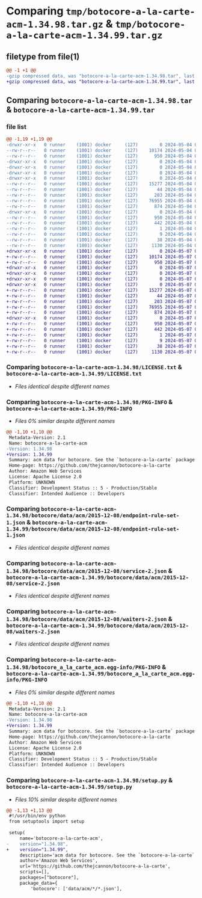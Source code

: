 # Comparing `tmp/botocore-a-la-carte-acm-1.34.98.tar.gz` & `tmp/botocore-a-la-carte-acm-1.34.99.tar.gz`

## filetype from file(1)

```diff
@@ -1 +1 @@
-gzip compressed data, was "botocore-a-la-carte-acm-1.34.98.tar", last modified: Sat May  4 01:01:15 2024, max compression
+gzip compressed data, was "botocore-a-la-carte-acm-1.34.99.tar", last modified: Tue May  7 01:02:17 2024, max compression
```

## Comparing `botocore-a-la-carte-acm-1.34.98.tar` & `botocore-a-la-carte-acm-1.34.99.tar`

### file list

```diff
@@ -1,19 +1,19 @@
-drwxr-xr-x   0 runner    (1001) docker     (127)        0 2024-05-04 01:01:15.358042 botocore-a-la-carte-acm-1.34.98/
--rw-r--r--   0 runner    (1001) docker     (127)    10174 2024-05-04 01:01:15.000000 botocore-a-la-carte-acm-1.34.98/LICENSE.txt
--rw-r--r--   0 runner    (1001) docker     (127)      950 2024-05-04 01:01:15.358042 botocore-a-la-carte-acm-1.34.98/PKG-INFO
-drwxr-xr-x   0 runner    (1001) docker     (127)        0 2024-05-04 01:01:15.358042 botocore-a-la-carte-acm-1.34.98/botocore/
-drwxr-xr-x   0 runner    (1001) docker     (127)        0 2024-05-04 01:01:15.358042 botocore-a-la-carte-acm-1.34.98/botocore/data/
-drwxr-xr-x   0 runner    (1001) docker     (127)        0 2024-05-04 01:01:15.358042 botocore-a-la-carte-acm-1.34.98/botocore/data/acm/
-drwxr-xr-x   0 runner    (1001) docker     (127)        0 2024-05-04 01:01:15.358042 botocore-a-la-carte-acm-1.34.98/botocore/data/acm/2015-12-08/
--rw-r--r--   0 runner    (1001) docker     (127)    15277 2024-05-04 01:01:11.000000 botocore-a-la-carte-acm-1.34.98/botocore/data/acm/2015-12-08/endpoint-rule-set-1.json
--rw-r--r--   0 runner    (1001) docker     (127)       44 2024-05-04 01:01:11.000000 botocore-a-la-carte-acm-1.34.98/botocore/data/acm/2015-12-08/examples-1.json
--rw-r--r--   0 runner    (1001) docker     (127)      203 2024-05-04 01:01:11.000000 botocore-a-la-carte-acm-1.34.98/botocore/data/acm/2015-12-08/paginators-1.json
--rw-r--r--   0 runner    (1001) docker     (127)    76955 2024-05-04 01:01:11.000000 botocore-a-la-carte-acm-1.34.98/botocore/data/acm/2015-12-08/service-2.json
--rw-r--r--   0 runner    (1001) docker     (127)      874 2024-05-04 01:01:11.000000 botocore-a-la-carte-acm-1.34.98/botocore/data/acm/2015-12-08/waiters-2.json
-drwxr-xr-x   0 runner    (1001) docker     (127)        0 2024-05-04 01:01:15.358042 botocore-a-la-carte-acm-1.34.98/botocore_a_la_carte_acm.egg-info/
--rw-r--r--   0 runner    (1001) docker     (127)      950 2024-05-04 01:01:15.000000 botocore-a-la-carte-acm-1.34.98/botocore_a_la_carte_acm.egg-info/PKG-INFO
--rw-r--r--   0 runner    (1001) docker     (127)      442 2024-05-04 01:01:15.000000 botocore-a-la-carte-acm-1.34.98/botocore_a_la_carte_acm.egg-info/SOURCES.txt
--rw-r--r--   0 runner    (1001) docker     (127)        1 2024-05-04 01:01:15.000000 botocore-a-la-carte-acm-1.34.98/botocore_a_la_carte_acm.egg-info/dependency_links.txt
--rw-r--r--   0 runner    (1001) docker     (127)        9 2024-05-04 01:01:15.000000 botocore-a-la-carte-acm-1.34.98/botocore_a_la_carte_acm.egg-info/top_level.txt
--rw-r--r--   0 runner    (1001) docker     (127)       38 2024-05-04 01:01:15.358042 botocore-a-la-carte-acm-1.34.98/setup.cfg
--rw-r--r--   0 runner    (1001) docker     (127)     1130 2024-05-04 01:01:15.000000 botocore-a-la-carte-acm-1.34.98/setup.py
+drwxr-xr-x   0 runner    (1001) docker     (127)        0 2024-05-07 01:02:17.392089 botocore-a-la-carte-acm-1.34.99/
+-rw-r--r--   0 runner    (1001) docker     (127)    10174 2024-05-07 01:02:17.000000 botocore-a-la-carte-acm-1.34.99/LICENSE.txt
+-rw-r--r--   0 runner    (1001) docker     (127)      950 2024-05-07 01:02:17.392089 botocore-a-la-carte-acm-1.34.99/PKG-INFO
+drwxr-xr-x   0 runner    (1001) docker     (127)        0 2024-05-07 01:02:17.392089 botocore-a-la-carte-acm-1.34.99/botocore/
+drwxr-xr-x   0 runner    (1001) docker     (127)        0 2024-05-07 01:02:17.392089 botocore-a-la-carte-acm-1.34.99/botocore/data/
+drwxr-xr-x   0 runner    (1001) docker     (127)        0 2024-05-07 01:02:17.392089 botocore-a-la-carte-acm-1.34.99/botocore/data/acm/
+drwxr-xr-x   0 runner    (1001) docker     (127)        0 2024-05-07 01:02:17.392089 botocore-a-la-carte-acm-1.34.99/botocore/data/acm/2015-12-08/
+-rw-r--r--   0 runner    (1001) docker     (127)    15277 2024-05-07 01:02:10.000000 botocore-a-la-carte-acm-1.34.99/botocore/data/acm/2015-12-08/endpoint-rule-set-1.json
+-rw-r--r--   0 runner    (1001) docker     (127)       44 2024-05-07 01:02:10.000000 botocore-a-la-carte-acm-1.34.99/botocore/data/acm/2015-12-08/examples-1.json
+-rw-r--r--   0 runner    (1001) docker     (127)      203 2024-05-07 01:02:10.000000 botocore-a-la-carte-acm-1.34.99/botocore/data/acm/2015-12-08/paginators-1.json
+-rw-r--r--   0 runner    (1001) docker     (127)    76955 2024-05-07 01:02:10.000000 botocore-a-la-carte-acm-1.34.99/botocore/data/acm/2015-12-08/service-2.json
+-rw-r--r--   0 runner    (1001) docker     (127)      874 2024-05-07 01:02:10.000000 botocore-a-la-carte-acm-1.34.99/botocore/data/acm/2015-12-08/waiters-2.json
+drwxr-xr-x   0 runner    (1001) docker     (127)        0 2024-05-07 01:02:17.392089 botocore-a-la-carte-acm-1.34.99/botocore_a_la_carte_acm.egg-info/
+-rw-r--r--   0 runner    (1001) docker     (127)      950 2024-05-07 01:02:17.000000 botocore-a-la-carte-acm-1.34.99/botocore_a_la_carte_acm.egg-info/PKG-INFO
+-rw-r--r--   0 runner    (1001) docker     (127)      442 2024-05-07 01:02:17.000000 botocore-a-la-carte-acm-1.34.99/botocore_a_la_carte_acm.egg-info/SOURCES.txt
+-rw-r--r--   0 runner    (1001) docker     (127)        1 2024-05-07 01:02:17.000000 botocore-a-la-carte-acm-1.34.99/botocore_a_la_carte_acm.egg-info/dependency_links.txt
+-rw-r--r--   0 runner    (1001) docker     (127)        9 2024-05-07 01:02:17.000000 botocore-a-la-carte-acm-1.34.99/botocore_a_la_carte_acm.egg-info/top_level.txt
+-rw-r--r--   0 runner    (1001) docker     (127)       38 2024-05-07 01:02:17.392089 botocore-a-la-carte-acm-1.34.99/setup.cfg
+-rw-r--r--   0 runner    (1001) docker     (127)     1130 2024-05-07 01:02:17.000000 botocore-a-la-carte-acm-1.34.99/setup.py
```

### Comparing `botocore-a-la-carte-acm-1.34.98/LICENSE.txt` & `botocore-a-la-carte-acm-1.34.99/LICENSE.txt`

 * *Files identical despite different names*

### Comparing `botocore-a-la-carte-acm-1.34.98/PKG-INFO` & `botocore-a-la-carte-acm-1.34.99/PKG-INFO`

 * *Files 0% similar despite different names*

```diff
@@ -1,10 +1,10 @@
 Metadata-Version: 2.1
 Name: botocore-a-la-carte-acm
-Version: 1.34.98
+Version: 1.34.99
 Summary: acm data for botocore. See the `botocore-a-la-carte` package for more info.
 Home-page: https://github.com/thejcannon/botocore-a-la-carte
 Author: Amazon Web Services
 License: Apache License 2.0
 Platform: UNKNOWN
 Classifier: Development Status :: 5 - Production/Stable
 Classifier: Intended Audience :: Developers
```

### Comparing `botocore-a-la-carte-acm-1.34.98/botocore/data/acm/2015-12-08/endpoint-rule-set-1.json` & `botocore-a-la-carte-acm-1.34.99/botocore/data/acm/2015-12-08/endpoint-rule-set-1.json`

 * *Files identical despite different names*

### Comparing `botocore-a-la-carte-acm-1.34.98/botocore/data/acm/2015-12-08/service-2.json` & `botocore-a-la-carte-acm-1.34.99/botocore/data/acm/2015-12-08/service-2.json`

 * *Files identical despite different names*

### Comparing `botocore-a-la-carte-acm-1.34.98/botocore/data/acm/2015-12-08/waiters-2.json` & `botocore-a-la-carte-acm-1.34.99/botocore/data/acm/2015-12-08/waiters-2.json`

 * *Files identical despite different names*

### Comparing `botocore-a-la-carte-acm-1.34.98/botocore_a_la_carte_acm.egg-info/PKG-INFO` & `botocore-a-la-carte-acm-1.34.99/botocore_a_la_carte_acm.egg-info/PKG-INFO`

 * *Files 0% similar despite different names*

```diff
@@ -1,10 +1,10 @@
 Metadata-Version: 2.1
 Name: botocore-a-la-carte-acm
-Version: 1.34.98
+Version: 1.34.99
 Summary: acm data for botocore. See the `botocore-a-la-carte` package for more info.
 Home-page: https://github.com/thejcannon/botocore-a-la-carte
 Author: Amazon Web Services
 License: Apache License 2.0
 Platform: UNKNOWN
 Classifier: Development Status :: 5 - Production/Stable
 Classifier: Intended Audience :: Developers
```

### Comparing `botocore-a-la-carte-acm-1.34.98/setup.py` & `botocore-a-la-carte-acm-1.34.99/setup.py`

 * *Files 10% similar despite different names*

```diff
@@ -1,13 +1,13 @@
 #!/usr/bin/env python
 from setuptools import setup
 
 setup(
     name='botocore-a-la-carte-acm',
-    version="1.34.98",
+    version="1.34.99",
     description='acm data for botocore. See the `botocore-a-la-carte` package for more info.',
     author='Amazon Web Services',
     url='https://github.com/thejcannon/botocore-a-la-carte',
     scripts=[],
     packages=["botocore"],
     package_data={
         'botocore': ['data/acm/*/*.json'],
```

